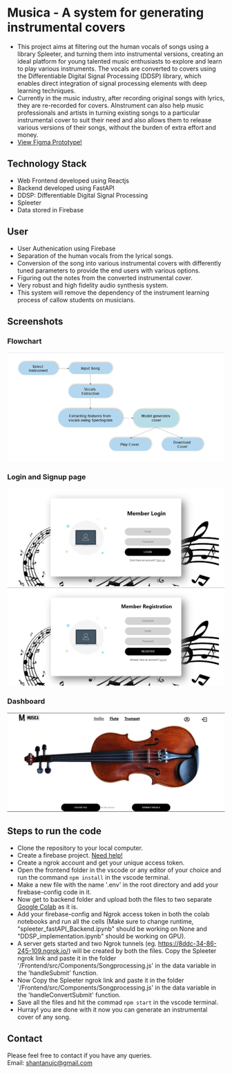 # Musica - A system for generating instrumental covers

- This project aims at filtering out the human vocals of songs using a library Spleeter, and turning them into instrumental versions, creating an ideal platform for young talented music enthusiasts to explore and learn to play various instruments. The vocals are converted to covers using the Differentiable Digital Signal Processing (DDSP) library, which enables direct integration of signal processing elements with deep learning techniques.
- Currently in the music industry, after recording original songs with lyrics, they are re-recorded for covers. AInstrument can also help music professionals and artists in turning existing songs to a particular instrumental cover to suit their need and also allows them to release various versions of their songs, without the burden of extra effort and money.
- [View Figma Prototype!](https://www.figma.com/proto/MiM179ILBR6fGeLxf1u7sB/Musica?node-id=11%3A2&starting-point-node-id=11%3A2&scaling=scale-down)

## Technology Stack
- Web Frontend developed using Reactjs
- Backend developed using FastAPI
- DDSP: Differentiable Digital Signal Processing
- Spleeter
- Data stored in Firebase

## User
- User Authenication using Firebase
- Separation of the human vocals from the lyrical songs.
- Conversion of the song into various instrumental covers with differently tuned parameters to provide the end users with various options.
- Figuring out the notes from the converted instrumental cover.
- Very robust and high fidelity audio synthesis system.
- This system will remove the dependency of the instrument learning process of callow students on musicians.

## Screenshots
### Flowchart 
![flowchart](Images/flowchart.png)

### Login and Signup page
![login](Images/Login.jpeg)
![Signup](Images/Signup.jpeg)

### Dashboard
![dashboard](Images/Dashboard1.jpeg)

## Steps to run the code
- Clone the repository to your local computer.
- Create a firebase project. [Need help!](https://cloud.google.com/firestore/docs/client/get-firebase)
- Create a ngrok account and get your unique access token.
- Open the frontend folder in the vscode or any editor of your choice and run the command `npm install` in the vscode terminal.
- Make a new file with the name '.env' in the root directory and add your firebase-config code in it.
- Now get to backend folder and upload both the files to two separate [Google Colab](https://colab.research.google.com) as it is.
- Add your firebase-config and Ngrok access token in both the colab notebooks and run all the cells (Make sure to change runtime, "spleeter_fastAPI_Backend.ipynb" should be working on None and "DDSP_implementation.ipynb" should be working on GPU).
- A server gets started and two Ngrok tunnels (eg. https://8ddc-34-86-245-109.ngrok.io/) will be created by both the files. Copy the Spleeter ngrok link and paste it in the folder '/Frontend/src/Components/Songprocessing.js' in the data variable in the 'handleSubmit' function.
- Now Copy the Spleeter ngrok link and paste it in the folder '/Frontend/src/Components/Songprocessing.js' in the data variable in the 'handleConvertSubmit' function.
- Save all the files and hit the commad `npm start` in the vscode terminal.
- Hurray! you are done with it now you can generate an instrumental cover of any song.

## Contact 
Please feel free to contact if you have any queries.
<br>
Email: shantanujc@gmail.com
